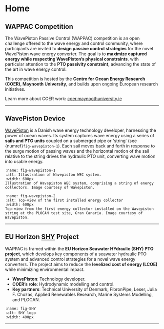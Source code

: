 
# Home

## WAPPAC Competition

The WavePiston Passive Control (WAPPAC) competition is an open challenge offered to the wave energy and control community, where participants are invited to **design passive control strategies** for the novel WavePiston wave energy converter.
The goal is to **maximize captured energy while respecting WavePiston’s physical constraints**, with particular attention to the **PTO passivity constraint**, advancing the state of the art in wave energy control.

This competition is hosted by the **Centre for Ocean Energy Research (COER), Maynooth University**, and builds upon ongoing European research initiatives.

Learn more about COER work: [coer.maynoothuniversity.ie](https://coer.maynoothuniversity.ie/)

---

## WavePiston Device

[WavePiston](https://wavepiston.dk/) is a Danish wave energy technology developer, harnessing the power of ocean waves. Its system captures wave energy using a series of **sails and PTO units** coupled on a submerged pipe or 'string' (see {numref}`fig-wavepiston-1`). Each sail moves back and forth in response to the surge motion of passing waves and the horizontal motion of the sail relative to the string drives the hydraulic PTO unit, converting wave motion into usable energy.

```{figure} _static/figures/WavePiston_device/Wavepiston_system_illustration_3.jpg
:name: fig-wavepiston-1
:alt: Illustration of Wavepiston WEC system.
:width: 600px
Illustration of Wavepiston WEC system, comprising a string of energy collectors. Image courtesy of Wavepiston.
```

```{figure} _static/figures/WavePiston_device/Topview_from_the_first_energy_collector_installed_on_the_Wavepiston_string.jpg
:name: fig-wavepiston-2
:alt: Top-view of the first installed energy collector
:width: 600px
Top-view from the first energy collector installed on the Wavepiston string at the PLOCAN test site, Gran Canaria. Image courtesy of Wavepiston.
```
---

## EU Horizon [SHY](https://shyproject.eu/) Project

WAPPAC is framed within the **EU Horizon Seawater HYdraulic (SHY) PTO project**, which develops key components of a seawater hydraulic PTO system and advanced control strategies for a novel wave energy converters.
The project aims to reduce the **levelized cost of energy (LCOE)** while minimizing environmental impact.

* **WavePiston**: Technology developer.
* **COER’s role**: Hydrodynamic modelling and control.
* **Key partners**: Technical University of Denmark, FibronPipe, Leser, Julia F. Chozas, Applied Renewables Research, Marine Systems Modelling, and PLOCAN.

```{figure} _static/figures/logos/Shy_2.jpg
:name: fig-SHY
:alt: SHY logo
:width: 400px
```

---

[//]: # (## Quick Links)

[//]: # ()
[//]: # (* [Competition Overview]&#40;competition_overview.md&#41;)

[//]: # (* [WavePiston Model & Control Problem]&#40;model_control/index.md&#41;)

[//]: # (* [Using the Simulation Platform]&#40;simulation_platform/index.md&#41;)

[//]: # (* [Submission Guidelines]&#40;submission.md&#41;)

[//]: # (* [Resources]&#40;resources.md&#41;)

[//]: # (---)


